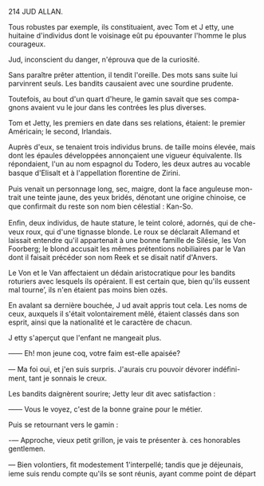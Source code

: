 214 JUD ALLAN.

Tous robustes par exemple, ils constituaient, avec Tom et J etty, une huitaine
d'individus dont le voisinage eût pu épouvanter l'homme le plus courageux.

Jud, inconscient du danger, n'éprouva que de la curiosité.

Sans paraître prêter attention, il tendit l'oreille. Des mots sans suite lui
parvinrent seuls. Les bandits causaient avec une sourdine prudente.

Toutefois, au bout d'un quart d'heure, le gamin savait que ses compa-
gnons avaient vu le jour dans les contrées les plus diverses.

Tom et Jetty, les premiers en date dans ses relations, étaient: le premier
Américain; le second, Irlandais.

Auprès d'eux, se tenaient trois individus bruns. de taille moins élevée,
mais dont les épaules développées annonçaient une vigueur équivalente. Ils
répondaient, l'un au nom espagnol du Todero, les deux autres au vocable
basque d'Elisalt et à l'appellation ﬂorentine de Zirini.

Puis venait un personnage long, sec, maigre, dont la face anguleuse mon-
trait une teinte jaune, des yeux bridés, dénotant une origine chinoise, ce que
conﬁrmait du reste son nom bien célestial : Kan-So.

Enﬁn, deux individus, de haute stature, le teint coloré, adornés, qui de che-
veux roux, qui d'une tignasse blonde. Le roux se déclarait Allemand et laissait
entendre qu'il appartenait à une bonne famille de Silésie, les Von Foorberg;
le blond accusait les mêmes prétentions nobiliaires par le Van dont il faisait
précéder son nom Reek et se disait natif d'Anvers.

Le Von et le Van affectaient un dédain aristocratique pour les bandits
roturiers avec lesquels ils opéraient. Il est certain que, bien qu'ils eussent
mal tourne’, ils n'en étaient pas moins bien ozés.

En avalant sa dernière bouchée, J ud avait appris tout cela. Les noms de
ceux, auxquels il s'était volontairement mêlé, étaient classés dans son esprit,
ainsi que la nationalité et le caractère de chacun.

J etty s'aperçut que l'enfant ne mangeait plus.

—— Eh! mon jeune coq, votre faim est-elle apaisée?

— Ma foi oui, et j'en suis surpris. J'aurais cru pouvoir dévorer indéﬁni-
ment, tant je sonnais le creux.

Les bandits daignèrent sourire; Jetty leur dit avec satisfaction :

—— Vous le voyez, c'est de la bonne graine pour le métier.

Puis se retournant vers le gamin :

-— Approche, vieux petit grillon, je vais te présenter à. ces honorables
gentlemen.

— Bien volontiers, ﬁt modestement 1'interpellé; tandis que je déjeunais,
ieme suis rendu compte qu'ils se sont réunis, ayant comme point de départ

